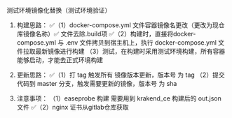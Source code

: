 测试环境镜像化替换（测试环境验证）

1. 构建思路：
  ✅（1）docker-compose.yml 文件容器镜像名更改（更改为现仓库镜像名称）✅
            文件去除.build项
  ✅（2）构建时，直接将docker-compose.yml 与 .env 文件拷贝到宿主机上，执行 docker-compose.yml 文件拉取最新镜像进行构建
    （3）测试，在构建时采用测试环境构建，所有容器能够启动，才能去正式环境构建

2. 更新思路：
  ✅（1）打 tag 触发所有 镜像版本更新，版本号 为 tag
    （2）提交代码到 master 分支，触发需要更新的镜像，版本号 为 sha

3. 注意事项：
    （1）easeprobe 构建 需要用到 krakend_ce 构建后的 out.json 文件
  ✅（2）nginx 证书从gitlab仓库获取

